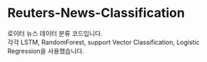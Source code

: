 # Reuters-News-Classification

로이터 뉴스 데이터 분류 코드입니다.<br>
각각 LSTM, RandomForest, support Vector Classification, Logistic Regression을 사용했습니다.
